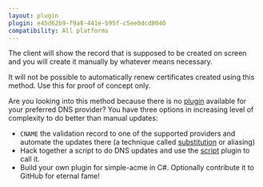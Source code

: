 ```yaml
---
layout: plugin
plugin: e45d62b9-f9a8-441e-b95f-c5ee0dcd8040
compatibility: All platforms
---
```

The client will show the record that is supposed to be created on screen and you will create it manually by whatever means necessary.

<div class="callout-block callout-block-danger pb-1 mt-3">
    <div class="content">
        <p>It will not be possible to automatically renew certificates created using this method. Use this for proof of concept only.</p>
    </div>
</div>

<div class="callout-block callout-block-warning pb-1 mt-3">
    <div class="content">
        <p>Are you looking into this method because there is no <a href="/reference/plugins/validation/dns/">plugin</a> available for your preferred DNS provider? You have three options in increasing level of complexity to do better than manual updates:</p>
<ul>
    <li><code>CNAME</code> the validation record to one of the supported providers and automate the updates there (a technique called <a href="/reference/plugins/validation/dns">substitution</a> or aliasing)</li>
    <li>Hack together a script to do DNS updates and use the <a href="/reference/plugins/validation/dns/script">script</a> plugin to call it.</li>
    <li>Build your own plugin for simple-acme in C#. Optionally contribute it to GitHub for eternal fame!</li></ul></div></div>